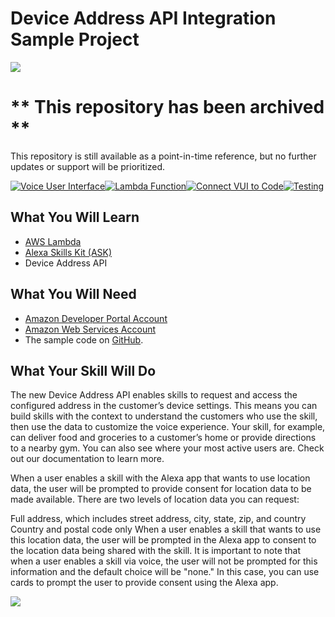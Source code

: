 # Device Address API Integration Sample Project
<img src="https://m.media-amazon.com/images/G/01/mobile-apps/dex/alexa/alexa-skills-kit/tutorials/quiz-game/header._TTH_.png" />

# ** This repository has been archived **
This repository is still available as a point-in-time reference, but no further updates or support will be prioritized.

[![Voice User Interface](https://m.media-amazon.com/images/G/01/mobile-apps/dex/alexa/alexa-skills-kit/tutorials/navigation/1-off._TTH_.png)](./instructions/1-voice-user-interface.md)[![Lambda Function](https://m.media-amazon.com/images/G/01/mobile-apps/dex/alexa/alexa-skills-kit/tutorials/navigation/2-off._TTH_.png)](./instructions/2-lambda-function.md)[![Connect VUI to Code](https://m.media-amazon.com/images/G/01/mobile-apps/dex/alexa/alexa-skills-kit/tutorials/navigation/3-off._TTH_.png)](./instructions/3-connect-vui-to-code.md)[![Testing](https://m.media-amazon.com/images/G/01/mobile-apps/dex/alexa/alexa-skills-kit/tutorials/navigation/4-off._TTH_.png)](./instructions/4-testing.md)

## What You Will Learn
*  [AWS Lambda](http://aws.amazon.com/lambda)
*  [Alexa Skills Kit (ASK)](https://developer.amazon.com/alexa-skills-kit)
*  Device Address API

## What You Will Need
*  [Amazon Developer Portal Account](http://developer.amazon.com)
*  [Amazon Web Services Account](http://aws.amazon.com/)
*  The sample code on [GitHub](https://github.com/alexa/skill-sample-node-device-address-api).

## What Your Skill Will Do
The new Device Address API enables skills to request and access the configured address in the customer’s device settings. This means you can build skills with the context to understand the customers who use the skill, then use the data to customize the voice experience. Your skill, for example, can deliver food and groceries to a customer’s home or provide directions to a nearby gym. You can also see where your most active users are. Check out our documentation to learn more.

When a user enables a skill with the Alexa app that wants to use location data, the user will be prompted to provide consent for location data to be made available. There are two levels of location data you can request:


Full address, which includes street address, city, state, zip, and country
Country and postal code only
When a user enables a skill that wants to use this location data, the user will be prompted in the Alexa app to consent to the location data being shared with the skill. It is important to note that when a user enables a skill via voice, the user will not be prompted for this information and the default choice will be "none." In this case, you can use cards to prompt the user to provide consent using the Alexa app.


<a href="./instructions/1-voice-user-interface.md"><img src="https://m.media-amazon.com/images/G/01/mobile-apps/dex/alexa/alexa-skills-kit/tutorials/general/buttons/button_get_started._TTH_.png" /></a>

<img height="1" width="1" src="https://www.facebook.com/tr?id=1847448698846169&ev=PageView&noscript=1"/>

